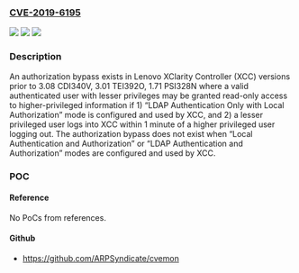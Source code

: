 ### [CVE-2019-6195](https://cve.mitre.org/cgi-bin/cvename.cgi?name=CVE-2019-6195)
![](https://img.shields.io/static/v1?label=Product&message=XClarity%20Controller%20(XCC)&color=blue)
![](https://img.shields.io/static/v1?label=Version&message=%3C%203.08%20CDI340V%20&color=brighgreen)
![](https://img.shields.io/static/v1?label=Vulnerability&message=CWE-264%20Permissions%2C%20Privileges%2C%20and%20Access%20Controls&color=brighgreen)

### Description

An authorization bypass exists in Lenovo XClarity Controller (XCC) versions prior to 3.08 CDI340V, 3.01 TEI392O, 1.71 PSI328N where a valid authenticated user with lesser privileges may be granted read-only access to higher-privileged information if 1) “LDAP Authentication Only with Local Authorization” mode is configured and used by XCC, and 2) a lesser privileged user logs into XCC within 1 minute of a higher privileged user logging out. The authorization bypass does not exist when “Local Authentication and Authorization” or “LDAP Authentication and Authorization” modes are configured and used by XCC.

### POC

#### Reference
No PoCs from references.

#### Github
- https://github.com/ARPSyndicate/cvemon

